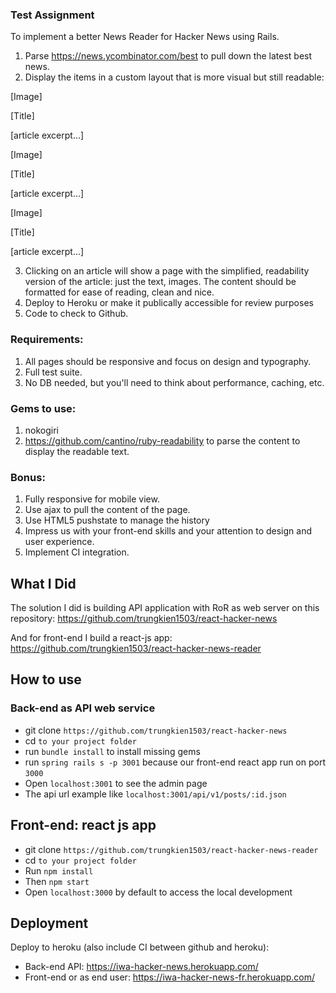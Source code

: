 
### Test Assignment
To implement a better News Reader for Hacker News using Rails.

1. Parse https://news.ycombinator.com/best to pull down the latest best news.
2. Display the items in a custom layout that is more visual but still readable:

  [Image]

  [Title]

  [article excerpt...]


  [Image]

  [Title]

  [article excerpt...]


  [Image]

  [Title]

  [article excerpt...]

3. Clicking on an article will show a page with the simplified, readability version of the article: just the text, images. The content should be formatted for ease of reading, clean and nice.
4. Deploy to Heroku or make it publically accessible for review purposes
5. Code to check to Github.

### Requirements:
1. All pages should be responsive and focus on design and typography.
2. Full test suite.
3. No DB needed, but you'll need to think about performance, caching, etc.

### Gems to use:
1. nokogiri
2. https://github.com/cantino/ruby-readability to parse the content to display the readable text.

### Bonus:
1. Fully responsive for mobile view.
2. Use ajax to pull the content of the page.
3. Use HTML5 pushstate to manage the history
4. Impress us with your front-end skills and your attention to design and user experience.
5. Implement CI integration.


## What I Did
The solution I did is building API application with RoR as web server on this repository:
https://github.com/trungkien1503/react-hacker-news

And for front-end I build a react-js app: https://github.com/trungkien1503/react-hacker-news-reader

## How to use

### Back-end as API web service
- git clone `https://github.com/trungkien1503/react-hacker-news`
- cd `to your project folder`
- run `bundle install` to install missing gems
- run `spring rails s -p 3001` because our front-end react app run on port `3000`
- Open `localhost:3001` to see the admin page
- The api url example like `localhost:3001/api/v1/posts/:id.json`

## Front-end: react js app 
- git clone `https://github.com/trungkien1503/react-hacker-news-reader`
- cd `to your project folder`
- Run `npm install`
- Then `npm start`
- Open `localhost:3000` by default to access the local development

## Deployment
Deploy to heroku (also include CI between github and heroku):
- Back-end API: https://iwa-hacker-news.herokuapp.com/
- Front-end or as end user: https://iwa-hacker-news-fr.herokuapp.com/
